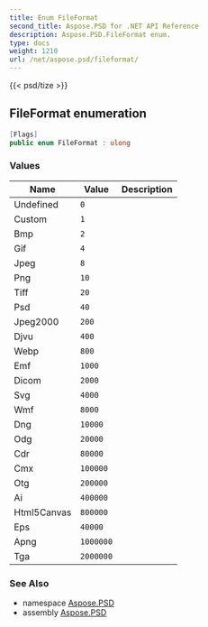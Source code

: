 ```yaml
---
title: Enum FileFormat
second_title: Aspose.PSD for .NET API Reference
description: Aspose.PSD.FileFormat enum. 
type: docs
weight: 1210
url: /net/aspose.psd/fileformat/
---
```

{{< psd/tize >}}
## FileFormat enumeration

```csharp
[Flags]
public enum FileFormat : ulong
```

### Values

| Name | Value | Description |
| --- | --- | --- |
| Undefined | `0` |  |
| Custom | `1` |  |
| Bmp | `2` |  |
| Gif | `4` |  |
| Jpeg | `8` |  |
| Png | `10` |  |
| Tiff | `20` |  |
| Psd | `40` |  |
| Jpeg2000 | `200` |  |
| Djvu | `400` |  |
| Webp | `800` |  |
| Emf | `1000` |  |
| Dicom | `2000` |  |
| Svg | `4000` |  |
| Wmf | `8000` |  |
| Dng | `10000` |  |
| Odg | `20000` |  |
| Cdr | `80000` |  |
| Cmx | `100000` |  |
| Otg | `200000` |  |
| Ai | `400000` |  |
| Html5Canvas | `800000` |  |
| Eps | `40000` |  |
| Apng | `1000000` |  |
| Tga | `2000000` |  |

### See Also

* namespace [Aspose.PSD](../../aspose.psd/)
* assembly [Aspose.PSD](../../)


